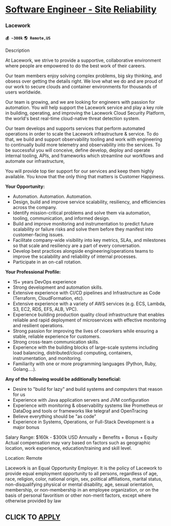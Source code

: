 # [Software Engineer - Site Reliability](https://www.remotewlb.com/apply/software-engineer-site-reliability-67854)  
### Lacework  
#### `💰 ~300k` `🌎 Remote,US`  

Description

At Lacework, we strive to provide a supportive, collaborative environment where people are empowered to do the best work of their careers.

Our team members enjoy solving complex problems, big sky thinking, and obsess over getting the details right. We love what we do and are proud of our work to secure clouds and container environments for thousands of users worldwide.

Our team is growing, and we are looking for engineers with passion for automation. You will help support the Lacework service and play a key role in building, operating, and improving the Lacework Cloud Security Platform, the world's best real-time cloud-native threat detection system.  
  
Our team develops and supports services that perform automated operations in order to scale the Lacework infrastructure & service. To do that, we build and support observability tooling and work with engineering to continually build more telemetry and observability into the services. To be successful you will conceive, define develop, deploy and operate internal tooling, APIs, and frameworks which streamline our workflows and automate our infrastructure,

You will provide top tier support for our services and keep them highly available. You know that the only thing that matters is Customer Happiness.

**Your Opportunity:**

  * Automation. Automation. Automation.
  * Design, build and improve service scalability, resiliency, and efficiencies across the company.
  * Identify mission-critical problems and solve them via automation, tooling, communication, and informed design.
  * Build and improve monitoring and instrumentation to predict future scalability or failure risks and solve them before they manifest into customer-facing issues.
  * Facilitate company-wide visibility into key metrics, SLAs, and milestones so that scale and resiliency are a part of every conversation.
  * Develop best practices alongside engineering/operations teams to improve the scalability and reliability of internal processes.
  * Participate in an on-call rotation.

**Your Professional Profile:**

  * 15+ years DevOps experience
  * Strong development and automation skills.
  * Extensive experience with CI/CD pipelines and Infrastructure as Code (Terraform, CloudFormation, etc).
  * Extensive experience with a variety of AWS services (e.g. ECS, Lambda, S3, EC2, RDS, EFS, ALB, VPC).
  * Experience building production quality cloud infrastructure that enables reliable and rapid deployment of microservices with effective monitoring and resilient operations. 
  * Strong passion for improving the lives of coworkers while ensuring a stable, reliable experience for customers.
  * Strong cross-team communication skills.
  * Experience with the building blocks of large-scale systems including load balancing, distributed/cloud computing, containers, instrumentation, and monitoring.
  * Familiarity with one or more programming languages (Python, Ruby, Golang….).

**Any of the following would be additionally beneficial:**

  * Desire to "build for lazy" and build systems and computers that reason for us
  * Experience with Java application servers and JVM configuration
  * Experience with monitoring & observability systems like Prometheus or DataDog and tools or frameworks like telegraf and OpenTracing
  * Believe everything should be "as code"
  * Experience in Systems, Operations, or Full-Stack Development is a major bonus

Salary Range: $160k - $300k USD Annually + Benefits + Bonus + Equity Actual compensation may vary based on factors such as geographic location, work experience, education/training and skill level.

Location: Remote

Lacework is an Equal Opportunity Employer. It is the policy of Lacework to provide equal employment opportunity to all persons, regardless of age, race, religion, color, national origin, sex, political affiliations, marital status, non-disqualifying physical or mental disability, age, sexual orientation, membership, or non-membership in an employee organization, or on the basis of personal favoritism or other non-merit factors, except where otherwise provided by law

  
## CLICK TO [APPLY](https://www.remotewlb.com/apply/software-engineer-site-reliability-67854)

